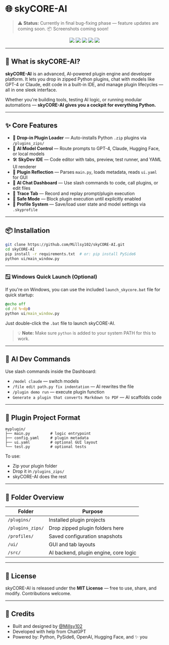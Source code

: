 # 🌐 skyCORE-AI

> ⚠️ **Status:** Currently in final bug-fixing phase — feature updates are coming soon. 📦 Screenshots coming soon!

<p align="center">
  <a href="#"><img src="https://img.shields.io/badge/build-passing-brightgreen"></a>
  <a href="#"><img src="https://img.shields.io/badge/license-MIT-blue.svg"></a>
  <a href="#"><img src="https://img.shields.io/badge/python-3.9%2B-yellow.svg"></a>
  <a href="#"><img src="https://img.shields.io/badge/status-stable-lightgrey"></a>
  <a href="https://discord.gg/m4ZCy2UbCY"><img src="https://img.shields.io/badge/Join%20us%20on%20Discord-5865F2?logo=discord&logoColor=white&style=flat"></a>
</p>

---

## 🚀 What is skyCORE-AI?

**skyCORE-AI** is an advanced, AI-powered plugin engine and developer platform. It lets you drop in zipped Python plugins, chat with models like GPT-4 or Claude, edit code in a built-in IDE, and manage plugin lifecycles — all in one sleek interface.

Whether you're building tools, testing AI logic, or running modular automations — **skyCORE-AI gives you a cockpit for everything Python.**

---

## ✨ Core Features

* 🔌 **Drop-in Plugin Loader** — Auto-installs Python `.zip` plugins via `/plugins_zips/`
* 🧠 **AI Model Control** — Route prompts to GPT-4, Claude, Hugging Face, or local models
* 🛠 **SkyDev IDE** — Code editor with tabs, preview, test runner, and YAML UI renderer
* 🧩 **Plugin Reflection** — Parses `main.py`, loads metadata, reads `ui.yaml` for GUI
* 💬 **AI Chat Dashboard** — Use slash commands to code, call plugins, or edit files
* 🔁 **Trace Tab** — Record and replay prompt/plugin execution
* 🔐 **Safe Mode** — Block plugin execution until explicitly enabled
* 💾 **Profile System** — Save/load user state and model settings via `.skyprofile`

---

## 📦 Installation

```bash
git clone https://github.com/Millsy102/skyCORE-AI.git
cd skyCORE-AI
pip install -r requirements.txt  # or: pip install PySide6
python ui/main_window.py
```

---

### 🪟 Windows Quick Launch (Optional)

If you're on Windows, you can use the included `launch_skycore.bat` file for quick startup:

```bat
@echo off
cd /d %~dp0
python ui/main_window.py
```

Just double-click the `.bat` file to launch skyCORE-AI.

> 💡 **Note:** Make sure `python` is added to your system PATH for this to work.

---

## 🧠 AI Dev Commands

Use slash commands inside the Dashboard:

* `/model claude` — switch models
* `/file edit path.py fix indentation` — AI rewrites the file
* `/plugin demo run` — execute plugin function
* `Generate a plugin that converts Markdown to PDF` — AI scaffolds code

---

## 📁 Plugin Project Format

```
myplugin/
├── main.py         # logic entrypoint
├── config.yaml     # plugin metadata
├── ui.yaml         # optional GUI layout
└── test.py         # optional tests
```

To use:

* Zip your plugin folder
* Drop it in `/plugins_zips/`
* skyCORE-AI does the rest

---

## 📂 Folder Overview

| Folder           | Purpose                               |
| ---------------- | ------------------------------------- |
| `/plugins/`      | Installed plugin projects             |
| `/plugins_zips/` | Drop zipped plugin folders here       |
| `/profiles/`     | Saved configuration snapshots         |
| `/ui/`           | GUI and tab layouts                   |
| `/src/`          | AI backend, plugin engine, core logic |

---

## 📃 License

skyCORE-AI is released under the **MIT License** — free to use, share, and modify. Contributions welcome.

---

## 🙌 Credits

* Built and designed by [@Millsy102](https://github.com/Millsy102)
* Developed with help from ChatGPT
* Powered by: Python, PySide6, OpenAI, Hugging Face, and ✨ you
